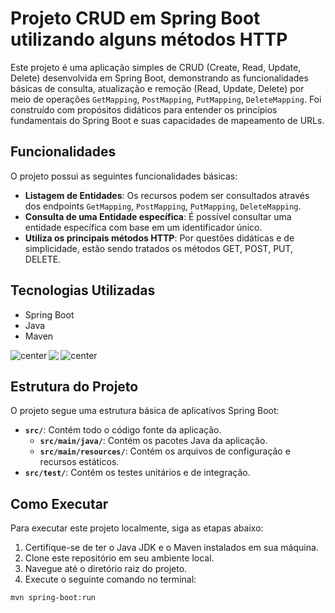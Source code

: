 # Projeto CRUD em Spring Boot utilizando alguns métodos HTTP

Este projeto é uma aplicação simples de CRUD (Create, Read, Update, Delete) desenvolvida em Spring Boot, demonstrando as funcionalidades básicas de consulta, atualização e remoção (Read, Update, Delete) por meio de operações `GetMapping`, `PostMapping`, `PutMapping`, `DeleteMapping`. Foi construído com propósitos didáticos para entender os princípios fundamentais do Spring Boot e suas capacidades de mapeamento de URLs.

## Funcionalidades

O projeto possui as seguintes funcionalidades básicas:

- **Listagem de Entidades**: Os recursos podem ser consultados através dos endpoints `GetMapping`, `PostMapping`, `PutMapping`, `DeleteMapping`.
- **Consulta de uma Entidade específica**: É possível consultar uma entidade específica com base em um identificador único.
- **Utiliza os principais métodos HTTP**: Por questões didáticas e de simplicidade, estão sendo tratados os métodos GET, POST, PUT, DELETE.

## Tecnologias Utilizadas

- Spring Boot
- Java
- Maven

<div style="display: flex; gap: 3px;">


<img alt="center" src="https://img.shields.io/badge/spring-%236DB33F.svg?style=for-the-badge&logo=spring&logoColor=white">

<img aling="center" src="https://img.shields.io/badge/Java-ED8B00?style=for-the-badge&logo=openjdk&logoColor=white"/>

<img alt="center" src="https://img.shields.io/badge/Apache%20Maven-C71A36?style=for-the-badge&logo=Apache%20Maven&logoColor=white">

</div>

## Estrutura do Projeto

O projeto segue uma estrutura básica de aplicativos Spring Boot:

- **`src/`**: Contém todo o código fonte da aplicação.
  - **`src/main/java/`**: Contém os pacotes Java da aplicação.
  - **`src/main/resources/`**: Contém os arquivos de configuração e recursos estáticos.
- **`src/test/`**: Contém os testes unitários e de integração.

## Como Executar

Para executar este projeto localmente, siga as etapas abaixo:

1. Certifique-se de ter o Java JDK e o Maven instalados em sua máquina.
2. Clone este repositório em seu ambiente local.
3. Navegue até o diretório raiz do projeto.
4. Execute o seguinte comando no terminal:

```bash
mvn spring-boot:run

